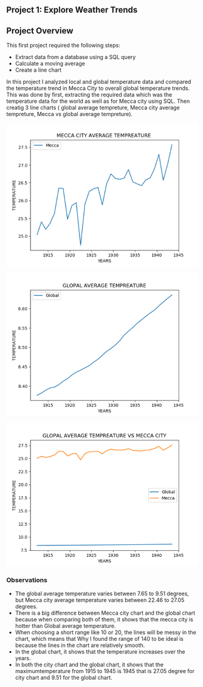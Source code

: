 ## Project 1: Explore Weather Trends

## Project Overview

This first project required the following steps:
* Extract data from a database using a SQL query
* Calculate a moving average
* Create a line chart 

In this project I analyzed local and global temperature data and compared the temperature trend in Mecca City to overall global temperature trends.
This was done by first, extracting the required data which was the temperature data for the world as well as for Mecca city using SQL. 
Then creatig 3 line charts (  global average tempreture, Mecca city average tempreture, Mecca vs global average tempreture).

![Mecca Weather Trend](https://github.com/amonah1993/Data-Analyst-Nanodegree/blob/main/Explore%20Weather%20Trends/unnamed-16.png)

![global Weather Trend](https://github.com/amonah1993/Data-Analyst-Nanodegree/blob/main/Explore%20Weather%20Trends/unnamed-18.png)

![Mecca vs global Weather Trend](https://github.com/amonah1993/Data-Analyst-Nanodegree/blob/main/Explore%20Weather%20Trends/unnamed-17.png)


### Observations

* The global average temperature varies between 7.65 to 9.51 degrees, but Mecca city average temperature varies between 22.46 to 27.05 degrees.
* There is a big difference between Mecca city chart and the global chart because when comparing both of them, it shows that the mecca city is hotter than Global average temperature.
* When choosing a short range like 10 or 20, the lines will be messy in the chart, which means that Why I found the range of 140 to be ideal is because the lines in the chart are relatively smooth.
* In the global chart, it shows that the temperature increases over the years.
* In both the city chart and the global chart, it shows that the maximumtemperature from 1915 to 1945 is 1945 that is 27.05 degree for city chart and 9.51 for the global chart.
